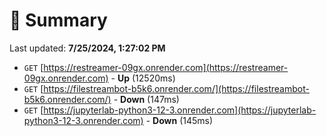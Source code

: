 # 📖 Summary
Last updated: **7/25/2024, 1:27:02 PM**

- `GET` [https://restreamer-09gx.onrender.com](https://restreamer-09gx.onrender.com) - **Up** (12520ms)
- `GET` [https://filestreambot-b5k6.onrender.com/](https://filestreambot-b5k6.onrender.com/) - **Down** (147ms)
- `GET` [https://jupyterlab-python3-12-3.onrender.com](https://jupyterlab-python3-12-3.onrender.com) - **Down** (145ms)

